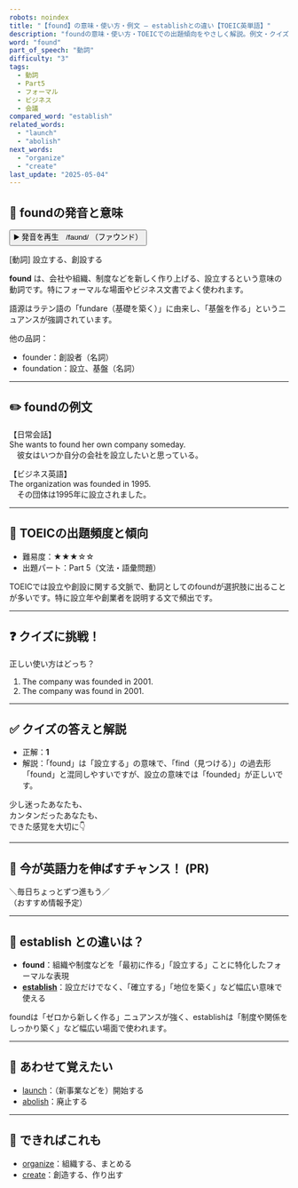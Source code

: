 ```yaml
---
robots: noindex
title: "【found】の意味・使い方・例文 ― establishとの違い【TOEIC英単語】"
description: "foundの意味・使い方・TOEICでの出題傾向をやさしく解説。例文・クイズ付きでestablishとの違いもわかりやすく学べます。"
word: "found"
part_of_speech: "動詞"
difficulty: "3"
tags:
  - 動詞
  - Part5
  - フォーマル
  - ビジネス
  - 会議
compared_word: "establish"
related_words:
  - "launch"
  - "abolish"
next_words:
  - "organize"
  - "create"
last_update: "2025-05-04"
---
```


## 🔰 foundの発音と意味

<button class="play-audio" onclick="playTTS('found')">
  <span class="play-audio-main">
    ▶️ 発音を再生　/faʊnd/
  </span>
  <span class="play-audio-sub">
    （ファウンド）
  </span>
</button>

[動詞] 設立する、創設する

**found** は、会社や組織、制度などを新しく作り上げる、設立するという意味の動詞です。特にフォーマルな場面やビジネス文書でよく使われます。

語源はラテン語の「fundare（基礎を築く）」に由来し、「基盤を作る」というニュアンスが強調されています。

他の品詞：  
- founder：創設者（名詞）
- foundation：設立、基盤（名詞）

---

## ✏️ foundの例文

【日常会話】  
She wants to found her own company someday.  
　彼女はいつか自分の会社を設立したいと思っている。

【ビジネス英語】  
The organization was founded in 1995.  
　その団体は1995年に設立されました。

---

## 🎯 TOEICの出題頻度と傾向

- 難易度：★★★☆☆
- 出題パート：Part 5（文法・語彙問題）

TOEICでは設立や創設に関する文脈で、動詞としてのfoundが選択肢に出ることが多いです。特に設立年や創業者を説明する文で頻出です。

---

## ❓ クイズに挑戦！

正しい使い方はどっち？

1. The company was founded in 2001.  
2. The company was found in 2001.

---

## ✅ クイズの答えと解説

- 正解：**1**
- 解説：「found」は「設立する」の意味で、「find（見つける）」の過去形「found」と混同しやすいですが、設立の意味では「founded」が正しいです。

少し迷ったあなたも、  
カンタンだったあなたも、  
できた感覚を大切に👇️

---

## 🚀 今が英語力を伸ばすチャンス！ (PR)

<div class="info-center">
＼毎日ちょっとずつ進もう／<br>  
（おすすめ情報予定）
</div>

---

## 🤔  establish との違いは？

- **found**：組織や制度などを「最初に作る」「設立する」ことに特化したフォーマルな表現
- **[establish](/word/establish)**：設立だけでなく、「確立する」「地位を築く」など幅広い意味で使える

foundは「ゼロから新しく作る」ニュアンスが強く、establishは「制度や関係をしっかり築く」など幅広い場面で使われます。

---

## 🧩 あわせて覚えたい

- [launch](/word/launch)：（新事業などを）開始する
- [abolish](/word/abolish)：廃止する

---

## 📖 できればこれも

- [organize](/word/organize)：組織する、まとめる
- [create](/word/create)：創造する、作り出す

<!-- cvid: aid13_bid11 -->
